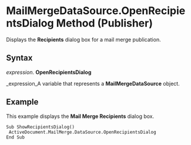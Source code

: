 
# MailMergeDataSource.OpenRecipientsDialog Method (Publisher)

Displays the  **Recipients** dialog box for a mail merge publication.


## Syntax

 _expression_. **OpenRecipientsDialog**

 _expression_A variable that represents a  **MailMergeDataSource** object.


## Example

This example displays the  **Mail Merge Recipients** dialog box.


```
Sub ShowRecipientsDialog() 
 ActiveDocument.MailMerge.DataSource.OpenRecipientsDialog 
End Sub
```

